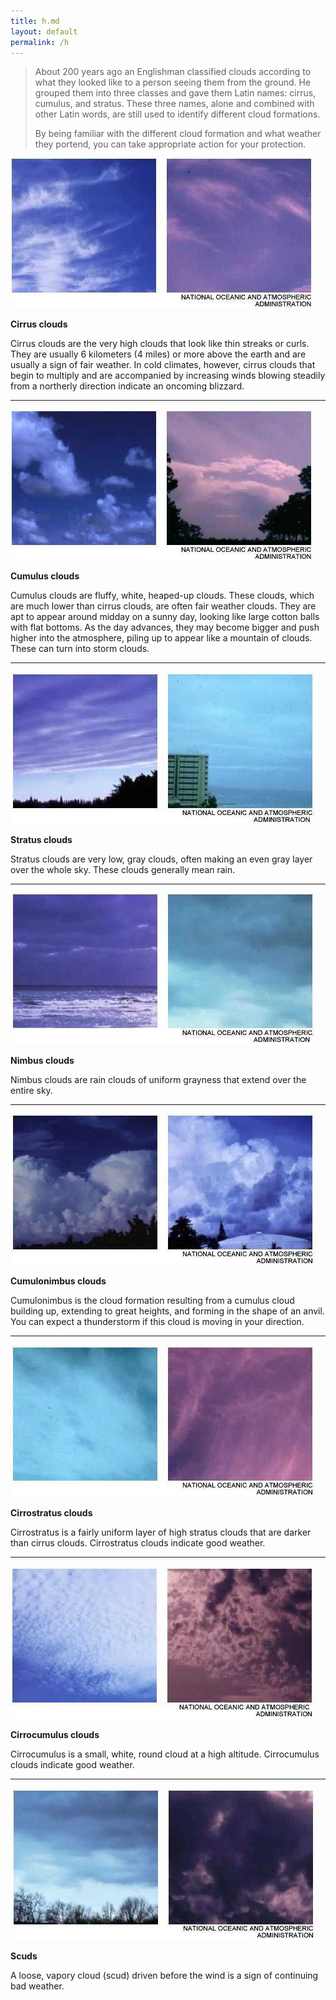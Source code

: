 ```yaml
---
title: h.md
layout: default
permalink: /h
---
```

> About 200 years ago an Englishman classified clouds according to what they looked like to a person seeing them from the ground. He grouped them into three classes and gave them Latin names: cirrus, cumulus, and stratus. These three names, alone and combined with other Latin words, are still used to identify different cloud formations.
> 
> By being familiar with the different cloud formation and what weather they portend, you can take appropriate action for your protection.

![](h1.jpg)

**Cirrus clouds**  

Cirrus clouds are the very high clouds that look like thin streaks or curls. They are usually 6 kilometers (4 miles) or more above the earth and are usually a sign of fair weather. In cold climates, however, cirrus clouds that begin to multiply and are accompanied by increasing winds blowing steadily from a northerly direction indicate an oncoming blizzard.

* * *

![](h2.jpg)

**Cumulus clouds**  

Cumulus clouds are fluffy, white, heaped-up clouds. These clouds, which are much lower than cirrus clouds, are often fair weather clouds. They are apt to appear around midday on a sunny day, looking like large cotton balls with flat bottoms. As the day advances, they may become bigger and push higher into the atmosphere, piling up to appear like a mountain of clouds. These can turn into storm clouds.

* * *

![](h3.jpg)

**Stratus clouds**  

Stratus clouds are very low, gray clouds, often making an even gray layer over the whole sky. These clouds generally mean rain.

* * *

![](h4.jpg)

**Nimbus clouds**  

Nimbus clouds are rain clouds of uniform grayness that extend over the entire sky.

* * *

![](h5.jpg)

**Cumulonimbus clouds**  

Cumulonimbus is the cloud formation resulting from a cumulus cloud building up, extending to great heights, and forming in the shape of an anvil. You can expect a thunderstorm if this cloud is moving in your direction.

* * *

![](h6.jpg)

**Cirrostratus clouds**  

Cirrostratus is a fairly uniform layer of high stratus clouds that are darker than cirrus clouds. Cirrostratus clouds indicate good weather.

* * *

![](h7.jpg)

**Cirrocumulus clouds**  

Cirrocumulus is a small, white, round cloud at a high altitude. Cirrocumulus clouds indicate good weather.

* * *

![](h8.jpg)

**Scuds**  

A loose, vapory cloud (scud) driven before the wind is a sign of continuing bad weather.

</td>

</tr>

</tbody>

</table>

</center>
